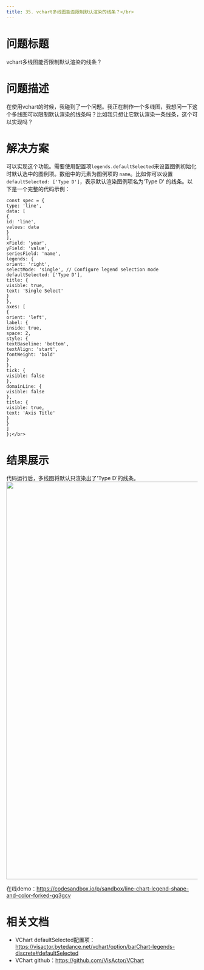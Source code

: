 ```yaml
---
title: 35. vchart多线图能否限制默认渲染的线条？</br>
---
```

# 问题标题

vchart多线图能否限制默认渲染的线条？</br>


# 问题描述

在使用vchart的时候，我碰到了一个问题。我正在制作一个多线图，我想问一下这个多线图可以限制默认渲染的线条吗？比如我只想让它默认渲染一条线条，这个可以实现吗？</br>


# 解决方案

可以实现这个功能。需要使用配置项`legends.defaultSelected`来设置图例初始化时默认选中的图例项。数组中的元素为图例项的 `name`。比如你可以设置`defaultSelected: ['Type D']`，表示默认渲染图例项名为'Type D' 的线条。以下是一个完整的代码示例：</br>


```
const spec = {
type: 'line',
data: [
{
id: 'line',
values: data
}
],
xField: 'year',
yField: 'value',
seriesField: 'name',
legends: {
orient: 'right',
selectMode: 'single', // Configure legend selection mode
defaultSelected: ['Type D'],
title: {
visible: true,
text: 'Single Select'
}
},
axes: [
{
orient: 'left',
label: {
inside: true,
space: 2,
style: {
textBaseline: 'bottom',
textAlign: 'start',
fontWeight: 'bold'
}
},
tick: {
visible: false
},
domainLine: {
visible: false
},
title: {
visible: true,
text: 'Axis Title'
}
}
]
};</br>
```


# 结果展示

代码运行后，多线图将默认只渲染出了'Type D'的线条。</br>
<img src='https://cdn.jsdelivr.net/gh/xuanhun/articles/visactor/img/LFf1b3fRho1B0Yx7SLxc122lnRf.gif' alt='' width='1496' height='1048'>

在线demo：https://codesandbox.io/p/sandbox/line-chart-legend-shape-and-color-forked-gq3gcv</br>
# 相关文档

*  VChart defaultSelected配置项：https://visactor.bytedance.net/vchart/option/barChart-legends-discrete#defaultSelected</br>
*  VChart github：https://github.com/VisActor/VChart</br>

